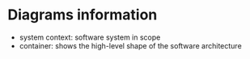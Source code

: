 # Diagrams information
* system context: software system in scope
* container: shows the high-level shape of the software architecture
